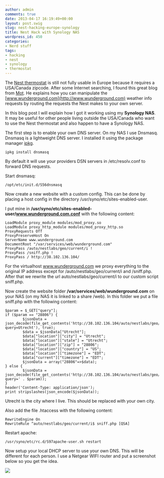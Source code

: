 ```yaml
---
author: admin
comments: true
date: 2013-04-17 16:19:49+00:00
layout: post.swig
slug: nest-hacking-europe-synology
title: Nest Hack with Synology NAS
wordpress_id: 450
categories:
- Nerd stuff
tags:
- hacking
- nest
- synology
- thermostat
---
```


The [Nest thermostat](http://www.nest.com) is still not fully usable in Europe because it requires a USA/Canada zipcode. After some Internet searching, I found this great blog from [Mot](http://motote.blogspot.nl/2012/09/nest-thermostat-in-europe-hacks-ii.html). He explains how you can manipulate the [www.wunderground.com](http://www.wunderground.com) weather info requests by routing the requests the Nest makes to your own server.

In this blog post I will explain how I got it working using my **Synology NAS**. It may be useful for other people living outside the USA/Canada who want to use the Nest thermostat and also happen to have a Synology NAS.

The first step is to enable your own DNS server. On my NAS I use Dnsmasq. Dnsmasq is a lightweight DNS server. I installed it using the package manager [ipkg](http://forum.synology.com/wiki/index.php/Overview_on_modifying_the_Synology_Server,_bootstrap,_ipkg_etc#Installing_compiled.2Fbinary_programs_using_ipkg).



    ipkg install dnsmasq



By default it will use your providers DSN servers in /etc/resolv.conf to forward DNS requests.

Start dnsmasq:


    /opt/etc/init.d/S56dnsmasq



Now create a new website with a custom config. This can be done by placing a host config in the directory /usr/syno/etc/sites-enabled-user.

I put mine in **/usr/syno/etc/sites-enabled-user/www.wunderground.com.conf** with the following content:



    LoadModule proxy_module modules/mod_proxy.so
    LoadModule proxy_http_module modules/mod_proxy_http.so
    ProxyRequests Off
    ProxyPreserveHost On
    ServerName www.wunderground.com
    DocumentRoot "/var/services/web/wunderground.com"
    ProxyPass /auto/nestlabs/geo/current/i !
    ProxyPass /sniff.php !
    ProxyPass / http://38.102.136.104/




For the virtualhost www.wunderground.com we proxy everything to the original IP address except for /auto/nestlabs/geo/current/i and /sniff.php. After that we rewrite the url auto/nestlabs/geo/current/i to our custom script sniff.php.

Now create the website folder **/var/services/web/wunderground.com** on your NAS (on my NAS it is linked to a share /web). In this folder we put a file sniff.php with the following content:




    $param = $_GET["query"];
    if ($param == "28806") {
            $jsonData = json_decode(file_get_contents('http://38.102.136.104/auto/nestlabs/geo/current/i?query=Utrecht'), true);
            $data = $jsonData["Utrecht"];
            $data["location"]["city"] = "Utrecht";
            $data["location"]["state"] = "Utrecht";
            $data["location"]["zip"] = "28806";
            $data["location"]["country"] = "US";
            $data["location"]["timezone"] = "EDT";
            $data["current"]["timezone"] = "EDT";
            $jsonData = array("28806"=>$data);
    } else {
            $jsonData = json_decode(file_get_contents('http://38.102.136.104/auto/nestlabs/geo/current/i?query=' . $param));
    }
    header('Content-Type: application/json');
    print stripslashes(json_encode($jsonData));




Utrecht is the city where I live. This should be replaced with your own city.

Also add the file .htaccess with the following content:



    RewriteEngine On
    RewriteRule ^auto/nestlabs/geo/current/i$ sniff.php [QSA]




Restart apache:


    /usr/syno/etc/rc.d/S97apache-user.sh restart



Now setup your local DHCP server to use your own DNS. This will be different for each person. I use a Netgear WIFI router and put a screenshot below so you get the idea.

[![](http://www.wllnr.nl/wp-content/uploads/2013/04/Screen-Shot-2013-04-17-at-18.11.31-300x68.png)](http://www.wllnr.nl/wp-content/uploads/2013/04/Screen-Shot-2013-04-17-at-18.11.31.png)
